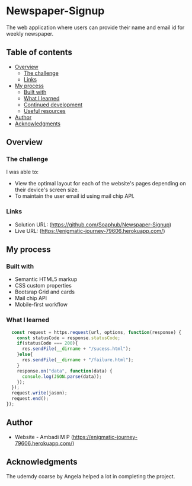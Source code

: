 # Newspaper-Signup

The web application where users can provide their name and email id for weekly newspaper.   

## Table of contents

- [Overview](#overview)
  - [The challenge](#the-challenge)
  - [Links](#links)
- [My process](#my-process)
  - [Built with](#built-with)
  - [What I learned](#what-i-learned)
  - [Continued development](#continued-development)
  - [Useful resources](#useful-resources)
- [Author](#author)
- [Acknowledgments](#acknowledgments)

## Overview


### The challenge

I was able to:

- View the optimal layout for each of the website's pages depending on their device's screen size.
- To maintain the user email id using mail chip API.

### Links

- Solution URL: (https://github.com/Soaphub/Newspaper-Signup)
- Live URL: (https://enigmatic-journey-79606.herokuapp.com/)

## My process

### Built with

- Semantic HTML5 markup
- CSS custom properties
- Bootsrap Grid and cards
- Mail chip API
- Mobile-first workflow


### What I learned

```.js
  const request = https.request(url, options, function(response) {
    const statusCode = response.statusCode;
    if(statusCode === 200){
      res.sendFile(__dirname + "/sucess.html");
    }else{
      res.sendFile(__dirname + "/failure.html");
    }
    response.on("data", function(data) {
      console.log(JSON.parse(data));
    });
  });
  request.write(jason);
  request.end();
});
```

## Author

- Website - Ambadi M P (https://enigmatic-journey-79606.herokuapp.com/)

## Acknowledgments

The udemdy coarse by Angela helped a lot in completing the project.

